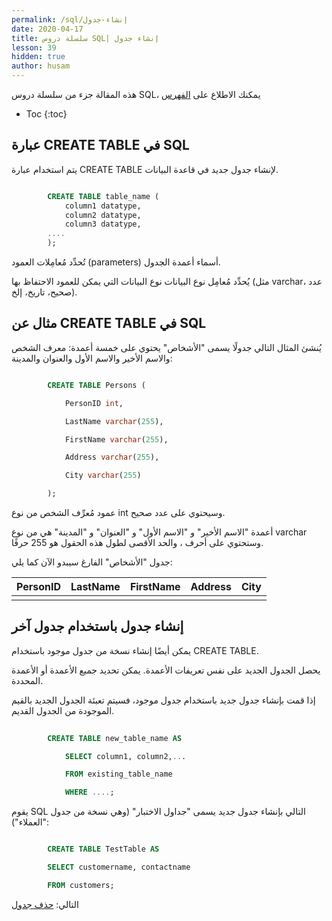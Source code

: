 ```yaml
---
permalink: /sql/إنشاء-جدول
date: 2020-04-17
title: سلسلة دروس SQL| إنشاء جدول
lesson: 39
hidden: true
author: husam
---
```


هذه المقالة جزء من سلسلة دروس SQL، يمكنك الاطلاع على [الفهرس](intro)

* Toc
{:toc}

## عبارة CREATE TABLE في SQL

يتم استخدام عبارة CREATE TABLE لإنشاء جدول جديد في قاعدة البيانات.


```sql

		CREATE TABLE table_name (
    		column1 datatype,
    		column2 datatype,
    		column3 datatype,
   		....
		); 

```

تُحدِّد مُعامِلات العمود (parameters) أسماء أعمدة الجدول.

يُحدِّد مُعامِل نوع البيانات نوع البيانات التي يمكن للعمود الاحتفاظ بها (مثل varchar، عدد صحيح، تاريخ، إلخ).

## مثال عن CREATE TABLE في SQL

يُنشئ المثال التالي جدولًا يسمى "الأشخاص" يحتوي على خمسة أعمدة: معرف الشخص والاسم الأخير والاسم الأول والعنوان والمدينة:


```sql

		CREATE TABLE Persons (

    		PersonID int,

    		LastName varchar(255),

    		FirstName varchar(255),

    		Address varchar(255),

    		City varchar(255)

		);

```

عمود مُعرِّف الشخص من نوع int وسيحتوي على عدد صحيح.

أعمدة "الاسم الأخير" و "الاسم الأول" و "العنوان" و "المدينة" هي من نوع varchar وستحتوي على أحرف ، والحد الأقصى لطول هذه الحقول هو 255 حرفًا.

جدول "الأشخاص" الفارغ سيبدو الآن كما يلي:

| PersonID |	LastName |	FirstName |	Address |	City |
|---------- | ----------- | ------------ | ---------- | ------------- |
|           |             |              |            |               |

## إنشاء جدول باستخدام جدول آخر

يمكن أيضًا إنشاء نسخة من جدول موجود باستخدام CREATE TABLE.

يحصل الجدول الجديد على نفس تعريفات الأعمدة. يمكن تحديد جميع الأعمدة أو الأعمدة المحددة.

إذا قمت بإنشاء جدول جديد باستخدام جدول موجود، فسيتم تعبئة الجدول الجديد بالقيم الموجودة من الجدول القديم.


```sql
		
		CREATE TABLE new_table_name AS

    		SELECT column1, column2,...

    		FROM existing_table_name

    		WHERE ....; 

```

يقوم SQL التالي بإنشاء جدول جديد يسمى "جداول الاختبار" (وهي نسخة من جدول "العملاء"):

```sql

		CREATE TABLE TestTable AS

		SELECT customername, contactname

		FROM customers; 

```

التالي: [حذف جدول](حذف-جدول)

